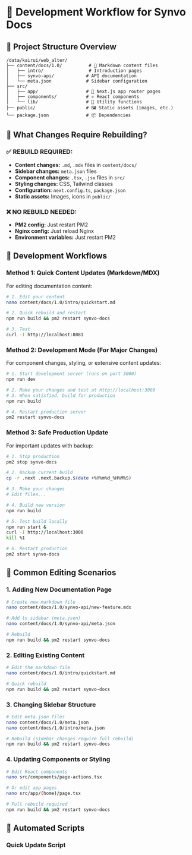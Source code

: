 # 🔄 Development Workflow for Synvo Docs

## 📁 **Project Structure Overview**

```
/data/kairui/web_alter/
├── content/docs/1.0/          # 📝 Markdown content files
│   ├── intro/                 # Introduction pages
│   ├── synvo-api/            # API documentation
│   └── meta.json             # Sidebar configuration
├── src/
│   ├── app/                  # 🎨 Next.js app router pages
│   ├── components/           # ⚛️ React components
│   └── lib/                  # 🔧 Utility functions
├── public/                   # 🖼️ Static assets (images, etc.)
└── package.json              # 📦 Dependencies
```

## 🎯 **What Changes Require Rebuilding?**

### **✅ REBUILD REQUIRED:**
- **Content changes:** `.md`, `.mdx` files in `content/docs/`
- **Sidebar changes:** `meta.json` files
- **Component changes:** `.tsx`, `.jsx` files in `src/`
- **Styling changes:** CSS, Tailwind classes
- **Configuration:** `next.config.ts`, `package.json`
- **Static assets:** Images, icons in `public/`

### **❌ NO REBUILD NEEDED:**
- **PM2 config:** Just restart PM2
- **Nginx config:** Just reload Nginx
- **Environment variables:** Just restart PM2

## 🚀 **Development Workflows**

### **Method 1: Quick Content Updates (Markdown/MDX)**

For editing documentation content:

```bash
# 1. Edit your content
nano content/docs/1.0/intro/quickstart.md

# 2. Quick rebuild and restart
npm run build && pm2 restart synvo-docs

# 3. Test
curl -I http://localhost:8081
```

### **Method 2: Development Mode (For Major Changes)**

For component changes, styling, or extensive content updates:

```bash
# 1. Start development server (runs on port 3000)
npm run dev

# 2. Make your changes and test at http://localhost:3000
# 3. When satisfied, build for production
npm run build

# 4. Restart production server
pm2 restart synvo-docs
```

### **Method 3: Safe Production Update**

For important updates with backup:

```bash
# 1. Stop production
pm2 stop synvo-docs

# 2. Backup current build
cp -r .next .next.backup.$(date +%Y%m%d_%H%M%S)

# 3. Make your changes
# Edit files...

# 4. Build new version
npm run build

# 5. Test build locally
npm run start &
curl -I http://localhost:3000
kill %1

# 6. Restart production
pm2 start synvo-docs
```

## 📝 **Common Editing Scenarios**

### **1. Adding New Documentation Page**

```bash
# Create new markdown file
nano content/docs/1.0/synvo-api/new-feature.mdx

# Add to sidebar (meta.json)
nano content/docs/1.0/synvo-api/meta.json

# Rebuild
npm run build && pm2 restart synvo-docs
```

### **2. Editing Existing Content**

```bash
# Edit the markdown file
nano content/docs/1.0/intro/quickstart.md

# Quick rebuild
npm run build && pm2 restart synvo-docs
```

### **3. Changing Sidebar Structure**

```bash
# Edit meta.json files
nano content/docs/1.0/meta.json
nano content/docs/1.0/intro/meta.json

# Rebuild (sidebar changes require full rebuild)
npm run build && pm2 restart synvo-docs
```

### **4. Updating Components or Styling**

```bash
# Edit React components
nano src/components/page-actions.tsx

# Or edit app pages
nano src/app/(home)/page.tsx

# Full rebuild required
npm run build && pm2 restart synvo-docs
```

## 🔧 **Automated Scripts**

### **Quick Update Script**
